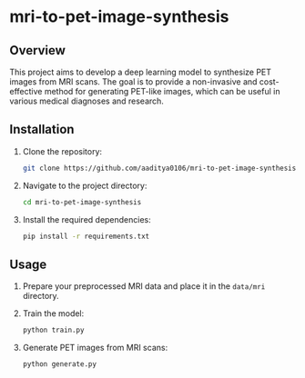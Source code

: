 # mri-to-pet-image-synthesis
## Overview
This project aims to develop a deep learning model to synthesize PET images from MRI scans. The goal is to provide a non-invasive and cost-effective method for generating PET-like images, which can be useful in various medical diagnoses and research.

## Installation
1. Clone the repository:
    ```sh
    git clone https://github.com/aaditya0106/mri-to-pet-image-synthesis.git
    ```
2. Navigate to the project directory:
    ```sh
    cd mri-to-pet-image-synthesis
    ```
3. Install the required dependencies:
    ```sh
    pip install -r requirements.txt
    ```

## Usage
1. Prepare your preprocessed MRI data and place it in the `data/mri` directory.

2. Train the model:
    ```sh
    python train.py
    ```
3. Generate PET images from MRI scans:
    ```sh
    python generate.py
    ```